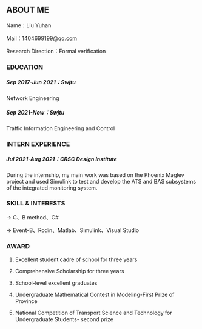 ## ABOUT ME

Name：Liu Yuhan

Mail：1404699199@qq.com

Research Direction：Formal verification

### EDUCATION

##### Sep 2017-Jun 2021：Swjtu

Network Engineering

##### Sep 2021-Now：Swjtu

Traffic Information Engineering and Control

### INTERN EXPERIENCE

##### Jul 2021-Aug 2021：CRSC Design Institute

During the internship, my main work was based on the Phoenix Maglev project and used Simulink to test and develop the ATS and BAS subsystems of the integrated monitoring system.

### SKILL & INTERESTS

->	C、B method、C#

->  Event-B、Rodin、Matlab、Simulink、Visual Studio

### AWARD

1.	Excellent student cadre of school for three years

2.	Comprehensive Scholarship for three years

3.	School-level excellent graduates

4.  Undergraduate Mathematical Contest in Modeling-First Prize of Province

5.	National Competition of Transport Science and Technology for Undergraduate Students- second prize


